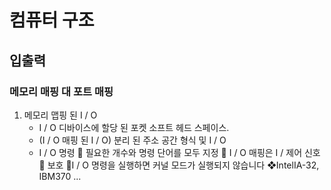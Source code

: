 # 컴퓨터 구조

## 입출력

### 메모리 매핑 대 포트 매핑

1. 메모리 맵핑 된 I / O
   - I / O 디바이스에 할당 된 포켓 소프트 헤드 스페이스. 
   - (I / O 매핑 된 I / O) 분리 된 주소 공간 형식 및 I / O
   - I / O 명령  필요한 개수와 명령 단어를 모두 지정  I / O 매핑은 I / 제어 신호  보호 I / O 명령을 실행하면 커널 모드가 실행되지 않습니다 ❖IntelIA-32, IBM370 ...